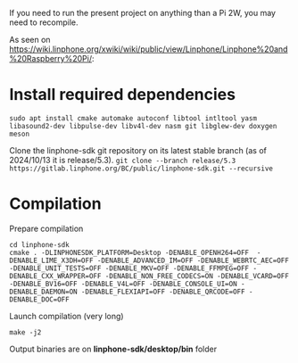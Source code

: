 If you need to run the present project on anything than a Pi 2W, you may need to recompile.

As seen on https://wiki.linphone.org/xwiki/wiki/public/view/Linphone/Linphone%20and%20Raspberry%20Pi/:

# Install required dependencies
`sudo apt install cmake automake autoconf libtool intltool yasm libasound2-dev libpulse-dev libv4l-dev nasm git libglew-dev doxygen meson`  

Clone the linphone-sdk git repository on its latest stable branch (as of 2024/10/13 it is release/5.3).
`git clone --branch release/5.3 https://gitlab.linphone.org/BC/public/linphone-sdk.git --recursive`

# Compilation
Prepare compilation
```
cd linphone-sdk
cmake . -DLINPHONESDK_PLATFORM=Desktop -DENABLE_OPENH264=OFF  -DENABLE_LIME_X3DH=OFF -DENABLE_ADVANCED_IM=OFF -DENABLE_WEBRTC_AEC=OFF -DENABLE_UNIT_TESTS=OFF -DENABLE_MKV=OFF -DENABLE_FFMPEG=OFF -DENABLE_CXX_WRAPPER=OFF -DENABLE_NON_FREE_CODECS=ON -DENABLE_VCARD=OFF -DENABLE_BV16=OFF -DENABLE_V4L=OFF -DENABLE_CONSOLE_UI=ON -DENABLE_DAEMON=ON -DENABLE_FLEXIAPI=OFF -DENABLE_QRCODE=OFF -DENABLE_DOC=OFF
```

Launch compilation (very long)

`make -j2`

Output binaries are on **linphone-sdk/desktop/bin** folder
